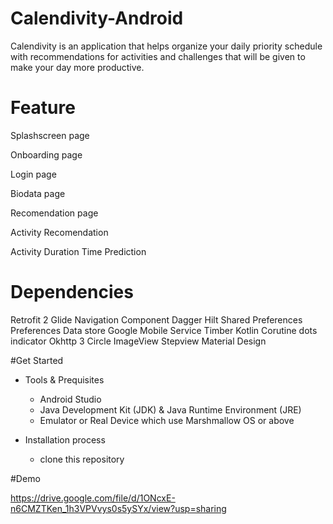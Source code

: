 # Calendivity-Android
 
 Calendivity is an application that helps organize your daily priority schedule with recommendations for activities and challenges that will be given to make your day more productive.
 
 # Feature
 Splashscreen page

 Onboarding page

 Login page

 Biodata page

 Recomendation page

 Activity Recomendation

 Activity Duration Time Prediction
 
 # Dependencies
 Retrofit 2
 Glide
 Navigation Component
 Dagger Hilt
 Shared Preferences
 Preferences Data store
 Google Mobile Service
 Timber
 Kotlin Corutine
 dots indicator
 Okhttp 3
 Circle ImageView
 Stepview
 Material Design
 
 #Get Started
 * Tools & Prequisites
   * Android Studio
   * Java Development Kit (JDK) & Java Runtime Environment (JRE)
   * Emulator or Real Device which use Marshmallow OS or above

 * Installation process
   * clone this repository
  
  #Demo

  https://drive.google.com/file/d/1ONcxE-n6CMZTKen_1h3VPVvys0s5ySYx/view?usp=sharing
